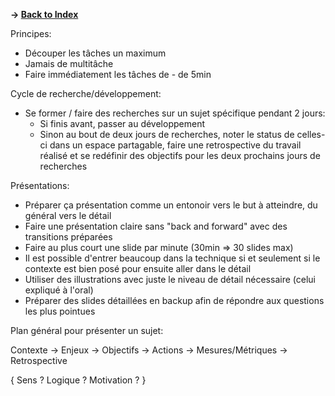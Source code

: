 
**-> [Back to Index](./README.md)**

Principes:
* Découper les tâches un maximum
* Jamais de multitâche
* Faire immédiatement les tâches de - de 5min

Cycle de recherche/développement:
* Se former / faire des recherches sur un sujet spécifique pendant 2 jours:
  * Si finis avant, passer au développement
  * Sinon au bout de deux jours de recherches, noter le status de celles-ci dans un espace partagable, faire une retrospective du travail réalisé et se redéfinir des objectifs pour les deux prochains jours de recherches

Présentations:
* Préparer ça présentation comme un entonoir vers le but à atteindre, du général vers le détail
* Faire une présentation claire sans "back and forward" avec des transitions préparées
* Faire au plus court une slide par minute (30min => 30 slides max)
* Il est possible d'entrer beaucoup dans la technique si et seulement si le contexte est bien posé pour ensuite aller dans le détail
* Utiliser des illustrations avec juste le niveau de détail nécessaire (celui expliqué à l'oral)
* Préparer des slides détaillées en backup afin de répondre aux questions les plus pointues

Plan général pour présenter un sujet:

  Contexte -> Enjeux -> Objectifs -> Actions -> Mesures/Métriques -> Retrospective

  { Sens ?    Logique ?    Motivation ? }